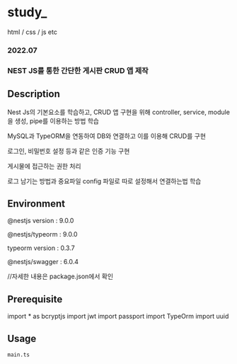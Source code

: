 # study_
html / css / js etc

### 2022.07
### NEST JS를 통한 간단한 게시판 CRUD 앱 제작
## Description

Nest Js의 기본요소를 학습하고, CRUD 앱 구현을 위해 controller, service, module을 생성, pipe를 이용하는 방법 학습

MySQL과 TypeORM을 연동하여 DB와 연결하고 이를 이용해 CRUD를 구현

로그인, 비밀번호 설정 등과 같은 인증 기능 구현

게시물에 접근하는 권한 처리

로그 남기는 방법과 중요파일 config 파일로 따로 설정해서 연결하는법 학습

## Environment
@nestjs version : 9.0.0

@nestjs/typeorm : 9.0.0

typeorm version : 0.3.7

@nestjs/swagger : 6.0.4

//자세한 내용은 package.json에서 확인

## Prerequisite
import * as bcryptjs
import jwt
import passport
import TypeOrm
import uuid

## Usage
```
main.ts
```
